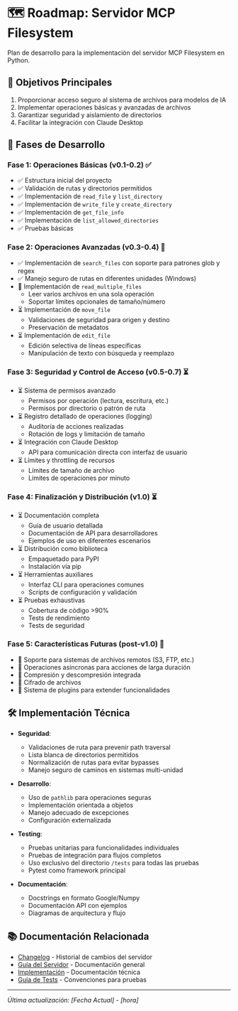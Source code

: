 # 🗺️ Roadmap: Servidor MCP Filesystem

Plan de desarrollo para la implementación del servidor MCP Filesystem en Python.

## 🎯 Objetivos Principales

1. Proporcionar acceso seguro al sistema de archivos para modelos de IA
2. Implementar operaciones básicas y avanzadas de archivos
3. Garantizar seguridad y aislamiento de directorios
4. Facilitar la integración con Claude Desktop

## 📅 Fases de Desarrollo

### Fase 1: Operaciones Básicas (v0.1-0.2) ✅
- ✅ Estructura inicial del proyecto
- ✅ Validación de rutas y directorios permitidos
- ✅ Implementación de `read_file` y `list_directory`
- ✅ Implementación de `write_file` y `create_directory`
- ✅ Implementación de `get_file_info`
- ✅ Implementación de `list_allowed_directories`
- ✅ Pruebas básicas

### Fase 2: Operaciones Avanzadas (v0.3-0.4) 🚧
- ✅ Implementación de `search_files` con soporte para patrones glob y regex
- ✅ Manejo seguro de rutas en diferentes unidades (Windows)
- 🚧 Implementación de `read_multiple_files`
  - Leer varios archivos en una sola operación
  - Soportar límites opcionales de tamaño/número
- ⏳ Implementación de `move_file`
  - Validaciones de seguridad para origen y destino
  - Preservación de metadatos
- ⏳ Implementación de `edit_file`
  - Edición selectiva de líneas específicas
  - Manipulación de texto con búsqueda y reemplazo

### Fase 3: Seguridad y Control de Acceso (v0.5-0.7) ⏳
- ⏳ Sistema de permisos avanzado
  - Permisos por operación (lectura, escritura, etc.)
  - Permisos por directorio o patrón de ruta
- ⏳ Registro detallado de operaciones (logging)
  - Auditoría de acciones realizadas
  - Rotación de logs y limitación de tamaño
- ⏳ Integración con Claude Desktop
  - API para comunicación directa con interfaz de usuario
- ⏳ Límites y throttling de recursos
  - Límites de tamaño de archivo
  - Límites de operaciones por minuto

### Fase 4: Finalización y Distribución (v1.0) ⏳
- ⏳ Documentación completa
  - Guía de usuario detallada
  - Documentación de API para desarrolladores
  - Ejemplos de uso en diferentes escenarios
- ⏳ Distribución como biblioteca
  - Empaquetado para PyPI
  - Instalación vía pip
- ⏳ Herramientas auxiliares
  - Interfaz CLI para operaciones comunes
  - Scripts de configuración y validación
- ⏳ Pruebas exhaustivas
  - Cobertura de código >90%
  - Tests de rendimiento
  - Tests de seguridad

### Fase 5: Características Futuras (post-v1.0) 🔮
- 🔮 Soporte para sistemas de archivos remotos (S3, FTP, etc.)
- 🔮 Operaciones asíncronas para acciones de larga duración
- 🔮 Compresión y descompresión integrada
- 🔮 Cifrado de archivos
- 🔮 Sistema de plugins para extender funcionalidades

## 🛠️ Implementación Técnica

- **Seguridad**:
  - Validaciones de ruta para prevenir path traversal
  - Lista blanca de directorios permitidos
  - Normalización de rutas para evitar bypasses
  - Manejo seguro de caminos en sistemas multi-unidad

- **Desarrollo**:
  - Uso de `pathlib` para operaciones seguras
  - Implementación orientada a objetos
  - Manejo adecuado de excepciones
  - Configuración externalizada

- **Testing**:
  - Pruebas unitarias para funcionalidades individuales
  - Pruebas de integración para flujos completos
  - Uso exclusivo del directorio `/tests` para todas las pruebas
  - Pytest como framework principal

- **Documentación**:
  - Docstrings en formato Google/Numpy
  - Documentación API con ejemplos
  - Diagramas de arquitectura y flujo

## 📚 Documentación Relacionada

- [Changelog](./mcp_filesystem_changelog.md) - Historial de cambios del servidor
- [Guía del Servidor](./README.md) - Documentación general
- [Implementación](/src/mcp/servers/filesystem/README.md) - Documentación técnica
- [Guía de Tests](/tests/GUIA_TESTS.md) - Convenciones para pruebas

---

_Última actualización: [Fecha Actual] - [hora]_
